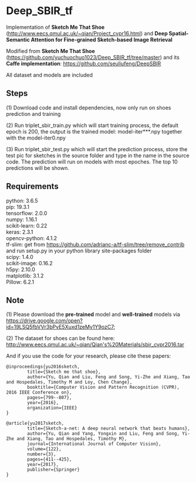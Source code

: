 # Deep_SBIR_tf
Implementation of **Sketch Me That Shoe** (http://www.eecs.qmul.ac.uk/~qian/Project_cvpr16.html) and **Deep Spatial-Semantic Attention for Fine-grained Sketch-based Image Retrieval**

Modified from **Sketch Me That Shoe** (https://github.com/yuchuochuo1023/Deep_SBIR_tf/tree/master) and its **Caffe implementation**:  https://github.com/seuliufeng/DeepSBIR

All dataset and models are included

## Steps

(1) Download code and install dependencies, now only run on shoes prediction and training

(2) Run triplet_sbir_train.py which will start training process, the default epoch is 200, the output is the trained model: model-iter***.npy together with the model-iter0.npy

(3) Run triplet_sbir_test.py which will start the prediction process, store the test pic for sketches in the source folder and type in the name in the source code. The prediction will run on models with most epoches. The top 10 predictions will be shown.


## Requirements


python: 3.6.5  
pip: 19.3.1  
tensorflow: 2.0.0  
numpy: 1.16.1  
scikit-learn: 0.22  
keras: 2.3.1  
opencv-python: 4.1.2  
tf-slim: get from https://github.com/adrianc-a/tf-slim/tree/remove_contrib and run setup.py in your python library site-packages folder  
scipy: 1.4.0  
scikit-image: 0.16.2  
h5py: 2.10.0  
matplotlib: 3.1.2  
Pillow: 6.2.1  


## Note

(1) Please download the **pre-trained** model and **well-trained** models via https://drive.google.com/open?id=19LSQ5fbVVr3bPvE5Xuxd1zeMy1Y9ozC7;

(2) The dataset for shoes can be found here: http://www.eecs.qmul.ac.uk/~qian/Qian's%20Materials/sbir_cvpr2016.tar




And if you use the code for your research, please cite these papers:

    @inproceedings{yu2016sketch,
            title={Sketch me that shoe},
            author={Yu, Qian and Liu, Feng and Song, Yi-Zhe and Xiang, Tao and Hospedales, Timothy M and Loy, Chen Change},
            booktitle={Computer Vision and Pattern Recognition (CVPR), 2016 IEEE Conference on},
            pages={799--807},
            year={2016},
            organization={IEEE}
    }

    @article{yu2017sketch,
            title={Sketch-a-net: A deep neural network that beats humans},
            author={Yu, Qian and Yang, Yongxin and Liu, Feng and Song, Yi-Zhe and Xiang, Tao and Hospedales, Timothy M},
            journal={International Journal of Computer Vision},
            volume={122},
            number={3},
            pages={411--425},
            year={2017},
            publisher={Springer}
    }
    
